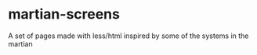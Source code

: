 # martian-screens
A set of pages made with less/html inspired by some of the systems in the martian
